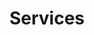 ---
title: "Services"
meta_title: "Services | Conversion Collective"
description: "AI-powered media buying and campaign automation solutions"
hero:
 title: "Performance Marketing at Scale"
 content: "We combine expert media buying with proprietary AI tools to deliver exceptional ROAS across multiple platforms."

section_1:
 title: "Media Buying"
 content: "Scale your campaigns profitably with our data-driven approach to content arbitrage and RSOC."
 image: "/images/services/media-buying.png"
 highlights:
   - "Expert campaign management across Meta, Facebook, Taboola, and Twitter"
   - "Content arbitrage and RSOC optimization"
   - "Performance-based pricing with profit sharing"
 features:
   - "Cross-platform campaign management"
   - "Creative optimization and testing"
   - "Real-time performance monitoring"
 button:
   enable: false
   label: ""
   link: ""

section_2:
 badge: "Technology"
 title: "Automation and AI Tools"
 content: "Our proprietary Ad Nexus platform and AI tools help scale campaigns efficiently while maintaining performance."
 image_1: "/images/services/adnexus.png"
 image_2: "/images/services/ai-tools.png"
 features:
   - "Ad Nexus campaign management platform"
   - "AI-powered creative generation and testing"
   - "Machine learning optimization"
 button:
   enable: false
   label: ""
   link: ""

section_3:
 title: "Campaign Management"
 icon: "FaFilter"
 image: "/images/services/campaign.png"
 content: "Full-service campaign oversight from creative development to optimization and reporting."

section_4:
 title: "Creative Services"
 icon: "FaRegCopy"
 image_1: "/images/services/creative2.png"
 image_2: "/images/services/media-buying.png"
 content: "AI-powered creation of UI UGC, Real Actor UGC, and display ads optimized for performance."

section_5:
 title: "Reporting & Analytics"
 icon: "FaRegChartBar"
 image: "/images/services/analytics.png"
 content: "Comprehensive performance tracking and analysis across all platforms with actionable insights."

review:
 title: "Trusted by Leading <br> Performance Marketers"
 content: "See how we've helped clients scale their campaigns while maintaining ROAS targets."
---